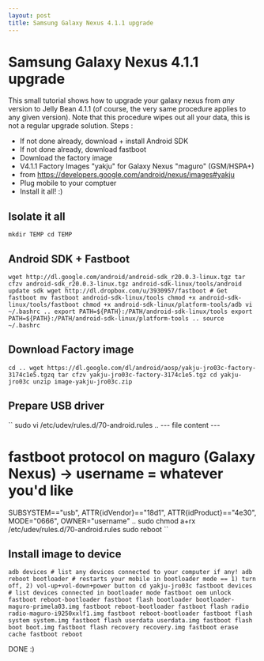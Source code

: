 ```yaml
---
layout: post
title: Samsung Galaxy Nexus 4.1.1 upgrade
---
```


Samsung Galaxy Nexus 4.1.1 upgrade
==================================

This small tutorial shows how to upgrade your galaxy nexus from *any* version to Jelly Bean 4.1.1 (of course, the very same procedure applies to any given version). Note that this procedure wipes out all your data, this is not a regular upgrade solution.
Steps :

 - If not done already, download + install Android SDK
 - If not done already, download fastboot
 - Download the factory image
  - V4.1.1 Factory Images "yakju" for Galaxy Nexus "maguro" (GSM/HSPA+)
  - from https://developers.google.com/android/nexus/images#yakju
 - Plug mobile to your comptuer
  - Install it all! :)

Isolate it all
--------------
``
mkdir TEMP
cd TEMP
``

Android SDK + Fastboot
----------------------
``
wget http://dl.google.com/android/android-sdk_r20.0.3-linux.tgz
tar cfzv android-sdk_r20.0.3-linux.tgz
android-sdk-linux/tools/android update sdk
wget http://dl.dropbox.com/u/3930957/fastboot # Get fastboot
mv fastboot android-sdk-linux/tools
chmod +x android-sdk-linux/tools/fastboot
chmod +x android-sdk-linux/platform-tools/adb
vi ~/.bashrc
..
export PATH=${PATH}:/PATH/android-sdk-linux/tools
export PATH=${PATH}:/PATH/android-sdk-linux/platform-tools
..
source ~/.bashrc
``

Download Factory image
----------------------
``
cd ..
wget https://dl.google.com/dl/android/aosp/yakju-jro03c-factory-3174c1e5.tgzq
tar cfzv yakju-jro03c-factory-3174c1e5.tgz
cd yakju-jro03c
unzip image-yakju-jro03c.zip
``

Prepare USB driver
----------------------
``
sudo vi /etc/udev/rules.d/70-android.rules
.. --- file content ---
  # fastboot protocol on maguro (Galaxy Nexus) -> username = whatever you'd like
  SUBSYSTEM=="usb", ATTR{idVendor}=="18d1", ATTR{idProduct}=="4e30", MODE="0666", OWNER="username"
..
sudo chmod a+rx /etc/udev/rules.d/70-android.rules
sudo reboot
``

Install image to device
-----------------------
``
adb devices # list any devices connected to your computer if any!
adb reboot bootloader # restarts your mobile in bootloader mode == 1) turn off, 2) vol-up+vol-down+power button
cd yakju-jro03c
fastboot devices # list devices connected in bootloader mode
fastboot oem unlock
fastboot reboot-bootloader
fastboot flash bootloader bootloader-maguro-primela03.img
fastboot reboot-bootloader
fastboot flash radio radio-maguro-i9250xxlf1.img
fastboot reboot-bootloader
fastboot flash system system.img
fastboot flash userdata userdata.img
fastboot flash boot boot.img
fastboot flash recovery recovery.img
fastboot erase cache
fastboot reboot
``

DONE :)